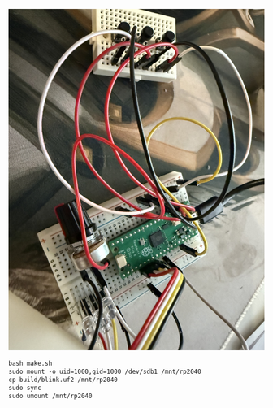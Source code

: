 ![day4](./day4.jpg)
```
bash make.sh
sudo mount -o uid=1000,gid=1000 /dev/sdb1 /mnt/rp2040
cp build/blink.uf2 /mnt/rp2040
sudo sync
sudo umount /mnt/rp2040
```
